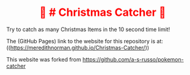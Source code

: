 <h1 style="color: red; text-align: center;">🎄 # Christmas Catcher 🎅</h1>

Try to catch as many Christmas Items in the 10 second time limit! 

The (GitHub Pages) link to the website for this repository is at: ((https://meredithnorman.github.io/Christmas-Catcher/))

This website was forked from https://github.com/a-s-russo/pokemon-catcher
